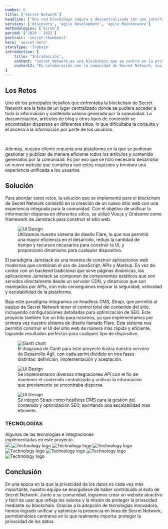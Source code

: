 ```yaml
---
number: 6
title: ['Secret Network']
headline: ['Una red blockchain segura y descentralizada con una interfaz', 'intuitiva para usuarios y desarrolladores.']
services: ['discovery', 'agile Development', 'agile Maintenance']
methodologies: ['Scrum']
period: ['2020 - 2022']
portrait: 'secret-thumbnail'
hero: 'secret-hero'
storyType: 'Trabajo'
introduction: {
    title: "Introducción",
    content: "Secret Network es una blockchain que se centra en la privacidad, brindando a sus usuarios la capacidad de mantener sus datos bajo control.",
    content2: "En colaboración con la comunidad de Secret Network, nos enfrentamos al desafío de crear una nueva marca y un sitio web que refleje los valores y principios que la organización defiende, dándoles a los usuarios el control completo sobre la experiencia que desean tener al utilizar Secret Network."
}
---
```


<div>
    <h2>Los Retos</h2>
    <p>Uno de los principales desafíos que enfrentaba la blockchain de Secret Network era la falta de un lugar centralizado donde se pudiera acceder a toda la información y contenido valioso generado por la comunidad. La documentación, artículos de blog y otros tipos de contenido se encontraban dispersos en diferentes sitios, lo que dificultaba la consulta y el acceso a la información por parte de los usuarios.</p>
    <br/>
    <p>Además, nuestro cliente requería una plataforma en la que se pudieran gestionar y publicar de manera eficiente todos los artículos y contenido generados por la comunidad. Es por eso que se hizo necesario desarrollar un nuevo website que cumpliera con estos requisitos y brindara una experiencia unificada a los usuarios.</p>
</div>
<div>
    <h2>Solución</h2>
    <p>Para abordar estos retos, la solución que se implementó para el blockchain de Secret Network consistió en la creación de un nuevo sitio web con una experiencia integrada para la comunidad. Con el objetivo de unificar la información dispersa en diferentes sitios, se utilizó Vue.js y Gridsome como framework de Jamstack para construir el sitio web.</p>
</div>
<div>
    <figure>
        <img src="/work/secret-figure1.jpg" alt="UI Design"/>
        <figcaption class="story_story__mainContent__caption__IQRnS">Utilizamos nuestro sistema de diseño Flare, lo que nos permitió una mayor eficiencia en el desarrollo, redujo la cantidad de tiempo y recursos necesarios para construir la UI, y proporcionó dinamismo para cualquier dispositivo.</figcaption>
    </figure>    
</div>
<div>
    <p>El paradigma Jamstack es una manera de construir aplicaciones web modernas que combinan el uso de JavaScript, APIs y Markup. En vez de contar con un backend tradicional que sirve páginas dinámicas, las aplicaciones Jamstack se componen de componentes estáticos que son servidos directamente desde un servidor CDN, y dinámicos que son manejados por APIs, con esto conseguimos mejorar la seguridad, velocidad y escalabilidad de la plataforma.</p>
    <p>Bajo este paradigma integramos un headless CMS, Strapi, que permitió al equipo de Secret Network tener el control total del contenido del sitio, incluyendo configuraciones detalladas para optimización de SEO. Este proyecto también fue un hito para nosotros, ya que implementamos por primera vez nuestro sistema de diseño llamado Flare. Este sistema nos permitió construir el UI del sitio web de manera más rápida y eficiente, logrando resultados perfectos para cualquier tipo de dispositivo.</p>
</div>
<div class="story_story__mainContent__gantt__TErEp">
    <figure>
        <img src="/work/project-chart-es--double.jpg" alt="Gantt chart"/>
        <figcaption class="story_story__mainContent__caption__IQRnS">El diagrama de Gantt para este proyecto ilustra nuestro servicio de Desarrollo Ágil, con cada sprint dividido en tres fases distintas: definición, implementación y aceptación.</figcaption>
    </figure>
</div>
<div>
    <figure>
        <img src="/work/secret-figure2.jpg" alt="UI Design"/>
        <figcaption class="story_story__mainContent__caption__IQRnS">Se implementaron diversas integraciones API con el fin de mantener el contenido centralizado y unificar la información que previamente se encontraba dispersa.</figcaption>
    </figure>    
</div>
<div>
    <figure>
        <img src="/work/secret-figure3.jpg" alt="UI Design"/>
        <figcaption class="story_story__mainContent__caption__IQRnS">Se integró Strapi como headless CMS para la gestión del contenido y optimización SEO, aportando una escalabilidad mas eficiente.</figcaption>
    </figure>    
</div>
<div class="story_story__mainContent__technologies__v5XXm">
    <div>
        <h3>TECNOLOGÍAS</h3>
        <span>Algunas de las tecnologías e integraciones<br/>implementadas en este proyecto.</span>
    </div>   
    <div class="story_story__mainContent__technologies__images__6NSg5">
        <div>
        <img src="/technologies/html.svg"/>
            <img alt="Technology logo" src="/technologies/css.svg"/>
            <img alt="Technology logo" src="/technologies/javascript.svg"/>
            <img alt="Technology logo" src="/technologies/typescript.svg"/>
        </div>
        <div>
            <img alt="Technology logo" src="/technologies/vue.svg"/>
            <img alt="Technology logo" src="/technologies/gridsom.svg"/>
            <img alt="Technology logo" src="/technologies/github.svg"/>
            <img alt="Technology logo" src="/technologies/strapi.svg" class="story_story__mainContent__technologies__images__large__KxVD1"/>
        </div>
    </div>     
</div>
<div>
    <h2>Conclusión</h2>
    <p>En una época en la que la privacidad de los datos es cada vez más importante, nuestro equipo se enorgullece de haber contribuido al éxito de Secret Network. Junto a su comunidad, logramos crear un website atractivo y fácil de usar que refleja los valores y la misión de proteger la privacidad mediante su blockchain. Gracias a la adopción de tecnologías innovadora, hemos logrado unificar y optimizar la presencia en línea de Secret Network, permitiéndoles centrarse en lo que realmente importa: proteger la privacidad de los datos.</p>
</div>